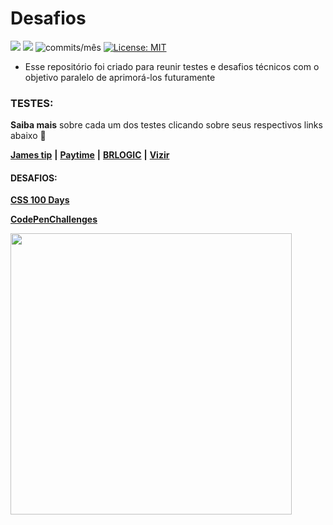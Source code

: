 # Desafios

<img src="https://img.shields.io/github/languages/count/Pereira-Araujo/desafios?style=flat-square"/> <img src="https://img.shields.io/github/last-commit/Pereira-Araujo/desafios?style=flat-square"/> <img alt="commits/mês" src="https://img.shields.io/github/commit-activity/m/Pereira-Araujo/desafios?style=flat-square"/> [![License: MIT](https://img.shields.io/badge/License-MIT-yellow.svg)](https://opensource.org/licenses/MIT)

- Esse repositório foi criado para reunir testes e desafios técnicos com o objetivo paralelo de aprimorá-los futuramente



### TESTES:

**Saiba mais** sobre cada um dos testes clicando sobre seus respectivos links abaixo 🔽

[**James tip**](https://github.com/Pereira-Araujo/desafios/tree/main/testes_tecnicos/desafio_james-tip) **|** [**Paytime**](https://github.com/Pereira-Araujo/desafios/tree/main/testes_tecnicos/desafio_paytime) **|** [**BRLOGIC**](https://github.com/Pereira-Araujo/desafios/tree/main/testes_tecnicos/desafio_brlogic) **|** [**Vizir**](https://github.com/Pereira-Araujo/desafios/tree/main/testes_tecnicos/desafio_vizir)

#### DESAFIOS:

[**CSS 100 Days**](https://github.com/Pereira-Araujo/desafios/tree/main/CSS_100_days)

[**CodePenChallenges**](https://github.com/Pereira-Araujo/desafios/tree/main/CodePenChallenge)


<img src="https://64.media.tumblr.com/24533324931cf4844c21bb45025f1a6d/9a1df04281350b47-b9/s500x750/8cf3c7b15a05b275734c8c11ad909eaebe761d77.gifv" width="450" />
